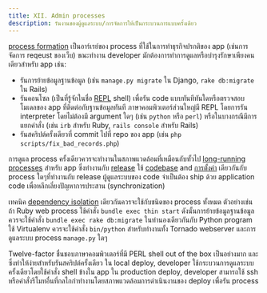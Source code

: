 ```yaml
---
title: XII. Admin processes
description: รันงานของผู้ดูแลระบบ/การจัดการให้เป็นกระบวนการแบบครั้งเดียว
---
```

[process formation](./concurrency) เป็นอาร์เรย์ของ process ที่ใช้ในการทำธุรกิจปรกติของ app (เช่นการจัดการ reqeust ของเว็บ) ขณะทำงาน developer มักต้องการทำการดูแลหรือบำรุงรักษาเพียงคนเดียวสำหรับ app เช่น:

* รันการย้ายข้อมูลฐานข้อมูล (เช่น `manage.py migrate` ใน Django, `rake db:migrate` ใน Rails)
* รันคอนโซล (เป็นที่รู้จักในชื่อ [REPL](http://en.wikipedia.org/wiki/Read-eval-print_loop) shell) เพื่อรัน code แบบทันทีทันใดหรือตรวจสอบโมเดลของ app ที่ติดต่อกับฐานข้อมูลทันที ภาษาคอมพิวเตอร์ส่วนใหญ่มี REPL โดยการรัน interpreter โดยไม่ต้องมี argument ใดๆ (เช่น `python` หรือ `perl`) หรือในบางกรณีมีการแยกคำสั่ง (เช่น `irb` สำหรับ Ruby, `rails console` สำหรับ Rails) 
* รันสคริปต์ครั้งเดียวที่ commit ไปที่ repo ของ app (เช่น `php scripts/fix_bad_records.php`)

การดูแล process ครั้งเดียวควรจะทำงานในสภาพแวดล้อมที่เหมือนกับทั้วไป [long-running processes](./processes) สำหรับ app ซึ่งทำงานกับ [release](./build-release-run) ใช้ [codebase](./codebase) and [การตั้งค่า](./config) เดียวกันกับ process ใดๆที่ทำงานกับ release ผู้ดูแลระบบของ code จำเป็นต้อง ship ด้วย application code เพื่อหลีกเลี่ยงปัญหาการประสาน (synchronization)

เทคนิค [dependency isolation](./dependencies) เดียวกันควรจะใช้กับชนิดของ process ทั้งหมด ตัวอย่างเช่น ถ้า Ruby web process ใช้คำสั่ง `bundle exec thin start` ดังนั้นการย้ายข้อมูลฐานข้อมูลควรจะใช้คำสั่ง `bundle exec rake db:migrate` ในทำนองเดียวกันกับ Python program ใช้ Virtualenv ควรจะใช้คำสั่ง `bin/python` สำหรับทำงานทั้ง Tornado webserver และการดูแลระบบ process `manage.py` ใดๆ

Twelve-factor ชื่นชอบภาษาคอมพิวเตอร์ที่มี PERL shell out of the box เป็นอย่างมาก และซึ่งทำให้ง่ายสำหรับรันสคริปต์ครั้งเดียว ใน local deploy, developer ใช้กระบวนการดูแลระบบครั้งเดียวโดยใช้คำสั่ง shell ข้างใน app ใน production deploy, developer สามารถใช้ ssh หรือคำสั่งรีโมทอื่นที่กลไกกำทำงานโดยสภาพแวดล้อมการดำเนินงานของ deploy เพื่อรัน process


